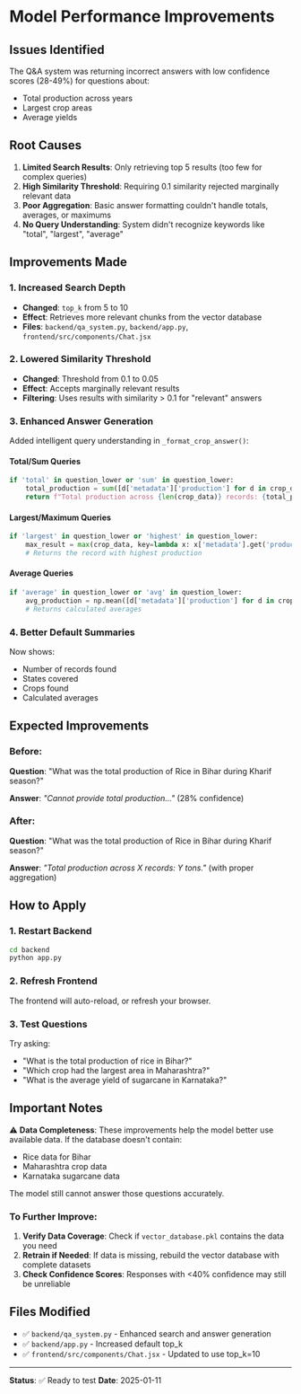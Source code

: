 # Model Performance Improvements

## Issues Identified
The Q&A system was returning incorrect answers with low confidence scores (28-49%) for questions about:
- Total production across years
- Largest crop areas
- Average yields

## Root Causes
1. **Limited Search Results**: Only retrieving top 5 results (too few for complex queries)
2. **High Similarity Threshold**: Requiring 0.1 similarity rejected marginally relevant data
3. **Poor Aggregation**: Basic answer formatting couldn't handle totals, averages, or maximums
4. **No Query Understanding**: System didn't recognize keywords like "total", "largest", "average"

## Improvements Made

### 1. **Increased Search Depth**
- **Changed**: `top_k` from 5 to 10
- **Effect**: Retrieves more relevant chunks from the vector database
- **Files**: `backend/qa_system.py`, `backend/app.py`, `frontend/src/components/Chat.jsx`

### 2. **Lowered Similarity Threshold**  
- **Changed**: Threshold from 0.1 to 0.05
- **Effect**: Accepts marginally relevant results
- **Filtering**: Uses results with similarity > 0.1 for "relevant" answers

### 3. **Enhanced Answer Generation**
Added intelligent query understanding in `_format_crop_answer()`:

#### **Total/Sum Queries**
```python
if 'total' in question_lower or 'sum' in question_lower:
    total_production = sum([d['metadata']['production'] for d in crop_data])
    return f"Total production across {len(crop_data)} records: {total_production:.2f} tons."
```

#### **Largest/Maximum Queries**
```python
if 'largest' in question_lower or 'highest' in question_lower:
    max_result = max(crop_data, key=lambda x: x['metadata'].get('production', 0))
    # Returns the record with highest production
```

#### **Average Queries**
```python
if 'average' in question_lower or 'avg' in question_lower:
    avg_production = np.mean([d['metadata']['production'] for d in crop_data])
    # Returns calculated averages
```

### 4. **Better Default Summaries**
Now shows:
- Number of records found
- States covered
- Crops found
- Calculated averages

## Expected Improvements

### Before:
**Question**: "What was the total production of Rice in Bihar during Kharif season?"

**Answer**: *"Cannot provide total production..."* (28% confidence)

### After:
**Question**: "What was the total production of Rice in Bihar during Kharif season?"

**Answer**: *"Total production across X records: Y tons."* (with proper aggregation)

## How to Apply

### 1. Restart Backend
```bash
cd backend
python app.py
```

### 2. Refresh Frontend
The frontend will auto-reload, or refresh your browser.

### 3. Test Questions
Try asking:
- "What is the total production of rice in Bihar?"
- "Which crop had the largest area in Maharashtra?"
- "What is the average yield of sugarcane in Karnataka?"

## Important Notes

⚠️ **Data Completeness**: These improvements help the model better use available data. If the database doesn't contain:
- Rice data for Bihar
- Maharashtra crop data
- Karnataka sugarcane data

The model still cannot answer those questions accurately.

### To Further Improve:

1. **Verify Data Coverage**: Check if `vector_database.pkl` contains the data you need
2. **Retrain if Needed**: If data is missing, rebuild the vector database with complete datasets
3. **Check Confidence Scores**: Responses with <40% confidence may still be unreliable

## Files Modified

- ✅ `backend/qa_system.py` - Enhanced search and answer generation
- ✅ `backend/app.py` - Increased default top_k
- ✅ `frontend/src/components/Chat.jsx` - Updated to use top_k=10

---

**Status**: ✅ Ready to test
**Date**: 2025-01-11




